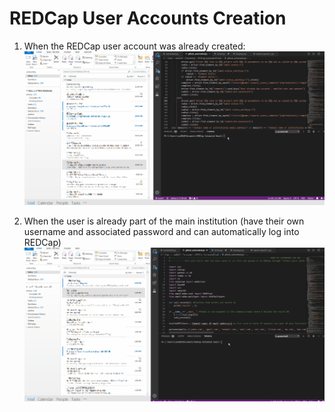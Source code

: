 # REDCap User Accounts Creation

1) When the REDCap user account was already created:
![](Enable_Survey.gif)


2) When the user is already part of the main institution (have their own username and associated password and can automatically log into REDCap)
![](Enable_Survey_2.gif)
